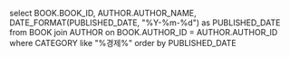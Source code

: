 select BOOK.BOOK_ID, AUTHOR.AUTHOR_NAME, DATE_FORMAT(PUBLISHED_DATE, "%Y-%m-%d") as PUBLISHED_DATE
from BOOK join AUTHOR
on BOOK.AUTHOR_ID = AUTHOR.AUTHOR_ID
where CATEGORY like "%경제%"
order by PUBLISHED_DATE
